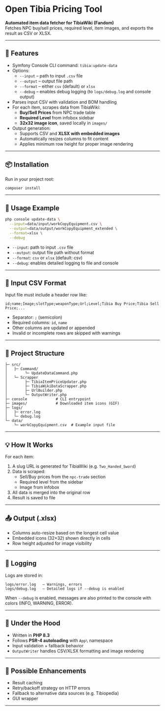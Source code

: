 # Open Tibia Pricing Tool

**Automated item data fetcher for TibiaWiki (Fandom)**  
Fetches NPC buy/sell prices, required level, item images, and exports the result as CSV or XLSX.

---

## 🚀 Features

- Symfony Console CLI command: `tibia:update-data`
- Options:
  - `--input` – path to input `.csv` file
  - `--output` – output file path
  - `--format` – either `csv` (default) or `xlsx`
  - `--debug` – enables debug logging (to `logs/debug.log` and console output)
- Parses input CSV with validation and BOM handling
- For each item, scrapes data from TibiaWiki:
  - **Buy/Sell Prices** from NPC trade table
  - **Required Level** from infobox sidebar
  - **32x32 image icon**, saved locally in `images/`
- Output generation:
  - Supports CSV and **XLSX with embedded images**
  - Automatically resizes columns to fit content
  - Applies minimum row height for proper image rendering

---

## 📦 Installation

Run in your project root:

```bash
composer install
```

---

## 🧪 Usage Example

```bash
php console update-data \
  --input=data/input/workCopyEquipment.csv \
  --output=data/output/workCopyEquipment_extended \
  --format=xlsx \
  --debug
```

- `--input`: path to input `.csv` file
- `--output`: output file path without format
- `--format`: `csv` or `xlsx` (default: csv)
- `--debug`: enables detailed logging to file and console

---

## 🧾 Input CSV Format

Input file must include a header row like:

```
id;name;Image;slotType;weaponType;Url;Level;Tibia Buy Price;Tibia Sell Price;...
```

- Separator: `;` (semicolon)
- Required columns: `id`, `name`
- Other columns are updated or appended
- Invalid or incomplete rows are skipped with warnings

---

## 📁 Project Structure

```
├─ src/
│   ├─ Command/
│        └─ UpdateDataCommand.php
│   └─ Scrapper
│        ├─ TibiaItemPriceUpdater.php
│        ├─ TibiaWikiDataScrapper.php
│        ├─ UrlBuilder.php
│        └─ OutputWriter.php
├─ console             # CLI entrypoint
├─ images/             # Downloaded item icons (GIF)
├─ logs/
│   ├─ error.log
│   └─ debug.log
└─ data/
    └─ workCopyEquipment.csv  # Example input file
```

---

## 💡 How It Works

For each item:
1. A slug URL is generated for TibiaWiki (e.g. `Two_Handed_Sword`)
2. Data is scraped:
   - Sell/Buy prices from the `npc-trade` section
   - Required level from the sidebar
   - Image from infobox
3. All data is merged into the original row
4. Result is saved to file

---

## 📤 Output (.xlsx)

- Columns auto-resize based on the longest cell value
- Embedded icons (32×32) shown directly in cells
- Row height adjusted for image visibility

---

## 🧾 Logging

Logs are stored in:

```
logs/error.log   – Warnings, errors
logs/debug.log   – Detailed logs if --debug is enabled
```

When `--debug` is enabled, messages are also printed to the console with colors (INFO, WARNING, ERROR).

---

## 🧱 Under the Hood

- Written in **PHP 8.3**
- Follows **PSR-4 autoloading** with `App\` namespace
- Input validation + fallback behavior
- `OutputWriter` handles CSV/XLSX formatting and image rendering

---

## 🔧 Possible Enhancements

- Result caching
- Retry/backoff strategy on HTTP errors
- Fallback to alternative data sources (e.g. Tibiopedia)
- GUI wrapper

---
